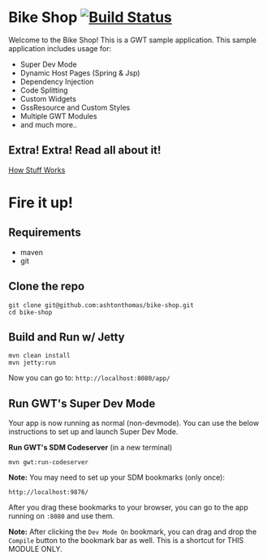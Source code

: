 # Bike Shop [![Build Status](https://travis-ci.org/ashtonthomas/bike-shop.svg)](https://travis-ci.org/ashtonthomas/bike-shop)

Welcome to the Bike Shop! This is a GWT sample application. This sample application includes usage for:
* Super Dev Mode
* Dynamic Host Pages (Spring & Jsp)
* Dependency Injection
* Code Splitting
* Custom Widgets
* GssResource and Custom Styles
* Multiple GWT Modules
* and much more..

## Extra! Extra! Read all about it!

[How Stuff Works](/docs/how_stuff_works.md)

# Fire it up!

## Requirements
* maven
* git


## Clone the repo
```
git clone git@github.com:ashtonthomas/bike-shop.git
cd bike-shop
```

## Build and Run w/ Jetty


```
mvn clean install
mvn jetty:run
```

Now you can go to: `http://localhost:8080/app/`


## Run GWT's Super Dev Mode

Your app is now running as normal (non-devmode). You can use the below instructions to set up and launch Super Dev Mode.


__Run GWT's SDM Codeserver__ (in a new terminal)

```
mvn gwt:run-codeserver
```

__Note:__ You may need to set up your SDM bookmarks (only once):
```
http://localhost:9876/
```

After you drag these bookmarks to your browser, you can go to the app running on `:8080` and use them.

__Note:__ After clicking the `Dev Mode On` bookmark, you can drag and drop the `Compile` button to the bookmark bar as well. This is a shortcut for THIS MODULE ONLY.
